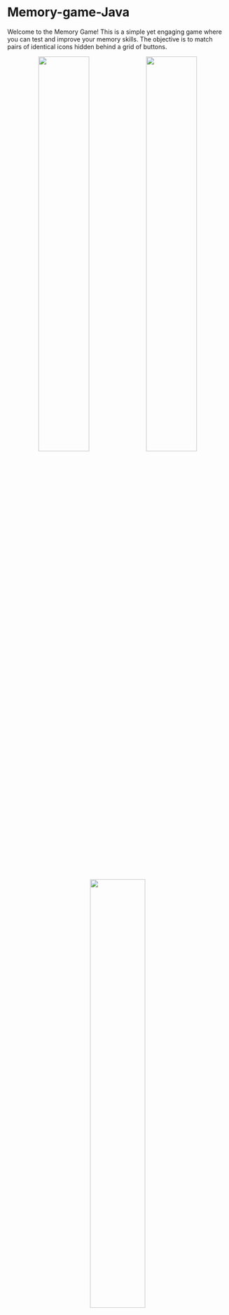 # Memory-game-Java

Welcome to the Memory Game! This is a simple yet engaging game where you can test and improve your memory skills. The objective is to match pairs of identical icons hidden behind a grid of buttons.

<p align="center">
  <img src="https://i.imgur.com/FAhC5Lt.png" width=48%>
  <img src="https://i.imgur.com/XyUOcNu.png" width=48%>
  <img src="https://i.imgur.com/fsqbDUC.png" width=50%>
</p>

## How to Play

1. Click on a button to reveal the icon hidden beneath it.
2. Click on another button to find the matching icon.
3. If the icons match, the buttons remain open; otherwise, they close, and you can try again.
4. Repeat the process until all pairs are successfully matched.

## Features

- **Resizable Window:** The game window dynamically adjusts to your preferred size, offering a responsive and enjoyable gaming experience.

- **Stats Tracking:** Your game statistics, including the number of moves made, are recorded and saved in a "memorygame_stats.txt" file. You can keep track of your progress and aim for better results.

## Gameplay Tips

- Pay attention to the icons and their positions to improve your memory skills.
- The game is resizable, so find a window size that suits your preference for a comfortable gaming experience.
